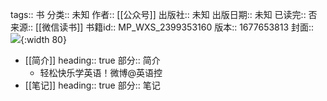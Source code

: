 tags:: 书
分类:: 未知
作者:: [[公众号]]
出版社:: 未知
出版日期:: 未知
已读完:: 否
来源:: [[微信读书]]
书籍id:: MP_WXS_2399353160
版本:: 1677653813
封面:: ![](http://wx.qlogo.cn/mmhead/Q3auHgzwzM4UoiaVYPbDqeZPwNkrug8TiawHibw9RWYKsxFF40ou1oGvA/0){:width 80}

- [[简介]]
  heading:: true
  部分:: 简介
	- 轻松快乐学英语！微博@英语控
- [[笔记]]
  heading:: true
  部分:: 笔记